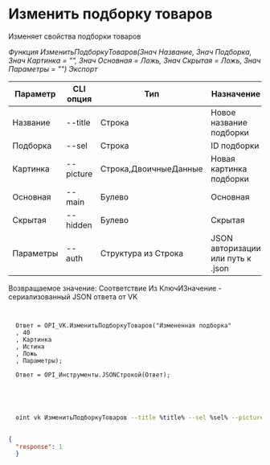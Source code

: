 ﻿---
sidebar_position: 4
---

# Изменить подборку товаров
 Изменяет свойства подборки товаров


*Функция ИзменитьПодборкуТоваров(Знач Название, Знач Подборка, Знач Картинка = "", Знач Основная = Ложь, Знач Скрытая = Ложь, Знач Параметры = "") Экспорт*

  | Параметр | CLI опция | Тип | Назначение |
  |-|-|-|-|
  | Название | --title | Строка | Новое название подборки |
  | Подборка | --sel | Строка | ID подборки |
  | Картинка | --picture | Строка,ДвоичныеДанные | Новая картинка подборки |
  | Основная | --main | Булево | Основная |
  | Скрытая | --hidden | Булево | Скрытая |
  | Параметры | --auth | Структура из Строка | JSON авторизации или путь к .json |

  
  Возвращаемое значение:   Соответствие Из КлючИЗначение - сериализованный JSON ответа от VK

```bsl title="Пример кода"
	
  
  Ответ = OPI_VK.ИзменитьПодборкуТоваров("Измененная подборка"
  , 40
  , Картинка
  , Истина
  , Ложь
  , Параметры);
  
  Ответ = OPI_Инструменты.JSONСтрокой(Ответ);
  

	
```

```sh title="Пример команды CLI"
    
  oint vk ИзменитьПодборкуТоваров --title %title% --sel %sel% --picture %picture% --main %main% --hidden %hidden% --auth %auth%


```


```json title="Результат"

{
  "response": 1
  }

```
